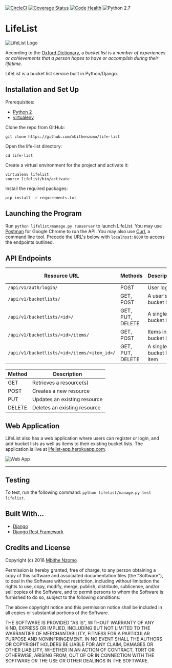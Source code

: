 [![CircleCI](https://circleci.com/gh/mbithenzomo/life-list.svg?style=svg)](https://circleci.com/gh/mbithenzomo/life-list)
[![Coverage Status](https://coveralls.io/repos/github/mbithenzomo/life-list/badge.svg?branch=develop)](https://coveralls.io/github/mbithenzomo/life-list?branch=develop)
[![Code Health](https://landscape.io/github/mbithenzomo/life-list/develop/landscape.svg?style=flat)](https://landscape.io/github/mbithenzomo/life-list/develop)
![Python 2.7](https://img.shields.io/badge/python-2.7-blue.svg)

# LifeList
![LifeList Logo](https://github.com/mbithenzomo/life-list/blob/develop/lifelist/app/static/images/logo_blue_large.png)


According to the [Oxford Dictionary](http://www.oxforddictionaries.com/definition/english/bucket-list),
a *bucket list* is a *number of experiences or achievements that a person hopes
to have or accomplish during their lifetime*.

LifeList is a bucket list service built in Python/Django.

## Installation and Set Up
Prerequisites:
* [Python 2](https://www.python.org/download/releases/2.7.2/)
* [virtualenv](https://virtualenv.pypa.io/en/stable/)

Clone the repo from GitHub:
```
git clone https://github.com/mbithenzomo/life-list
```

Open the life-list directory:
```
cd life-list
```

Create a virtual environment for the project and activate it:
```
virtualenv lifelist
source lifelist/bin/activate
```

Install the required packages:
```
pip install -r requirements.txt
```

## Launching the Program
Run ```python lifelist/manage.py runserver``` to launch LifeList. You may use [Postman](https://chrome.google.com/webstore/detail/postman/fhbjgbiflinjbdggehcddcbncdddomop?hl=en) for Google Chrome to run the API. You may also use [Curl](https://curl.haxx.se/), a command line tool. Precede the URL's below with `localhost:8000` to access the endpoints outlined.

## API Endpoints

| Resource URL | Methods | Description | Requires Token |
| -------- | ------------- | --------- |--------------- |
|  `/api/v1/auth/login/` | POST | User login | FALSE |
| `/api/v1/bucketlists/` | GET, POST | A user's bucket lists | TRUE |
| `/api/v1/bucketlists/<id>/` | GET, PUT, DELETE | A single bucket list | TRUE |
| `/api/v1/bucketlists/<id>/items/` | GET, POST | Items in a bucket list | TRUE |
| `/api/v1/bucketlists/<id>/items/<item_id>/` | GET, PUT, DELETE| A single bucket list item | TRUE |

| Method | Description |
|------- | ----------- |
| GET | Retrieves a resource(s) |
| POST | Creates a new resource |
| PUT | Updates an existing resource |
| DELETE | Deletes an existing resource |

## Web Application
LifeList also has a web application where users can register or login, and add bucket lists as well as items to their existing bucket lists. The application is live at [lifelist-app.herokuapp.com](http://lifelist-app.herokuapp.com/).

![Web App](https://github.com/mbithenzomo/life-list/blob/develop/lifelist/app/static/images/screenshot.png)
* * *

## Testing
To test, run the following command: `python lifelist/manage.py test lifelist`.

## Built With...
* [Django](https://www.djangoproject.com/)
* [Django Rest Framework](http://www.django-rest-framework.org/)

## Credits and License

Copyright (c) 2016 [Mbithe Nzomo](https://github.com/mbithenzomo)

Permission is hereby granted, free of charge, to any person obtaining a copy of this software and associated documentation files (the "Software"), to deal in the Software without restriction, including without limitation the rights to use, copy, modify, merge, publish, distribute, sublicense, and/or sell copies of the Software, and to permit persons to whom the Software is furnished to do so, subject to the following conditions:

The above copyright notice and this permission notice shall be included in all copies or substantial portions of the Software.

THE SOFTWARE IS PROVIDED "AS IS", WITHOUT WARRANTY OF ANY KIND, EXPRESS OR IMPLIED, INCLUDING BUT NOT LIMITED TO THE WARRANTIES OF MERCHANTABILITY, FITNESS FOR A PARTICULAR PURPOSE AND NONINFRINGEMENT. IN NO EVENT SHALL THE AUTHORS OR COPYRIGHT HOLDERS BE LIABLE FOR ANY CLAIM, DAMAGES OR OTHER LIABILITY, WHETHER IN AN ACTION OF CONTRACT, TORT OR OTHERWISE, ARISING FROM, OUT OF OR IN CONNECTION WITH THE SOFTWARE OR THE USE OR OTHER DEALINGS IN THE SOFTWARE.
